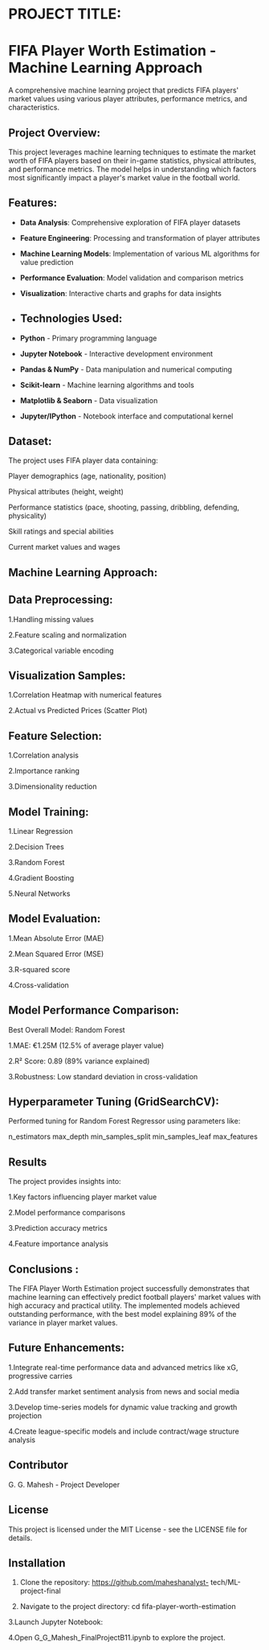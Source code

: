 # PROJECT TITLE:

# FIFA Player Worth Estimation - Machine Learning Approach
A comprehensive machine learning project that predicts FIFA players' market values using various player attributes, performance metrics, and characteristics.

## Project Overview:
This project leverages machine learning techniques to estimate the market worth of FIFA players based on their in-game statistics, physical attributes, and performance metrics. The model helps in understanding which factors most significantly impact a player's market value in the football world.

##  Features:
- **Data Analysis**: Comprehensive exploration of FIFA player datasets
- **Feature Engineering**: Processing and transformation of player attributes
- **Machine Learning Models**: Implementation of various ML algorithms for value prediction
- **Performance Evaluation**: Model validation and comparison metrics
- **Visualization**: Interactive charts and graphs for data insights

- ## Technologies Used:
- **Python** - Primary programming language
- **Jupyter Notebook** - Interactive development environment
- **Pandas & NumPy** - Data manipulation and numerical computing
- **Scikit-learn** - Machine learning algorithms and tools
- **Matplotlib & Seaborn** - Data visualization
- **Jupyter/IPython** - Notebook interface and computational kernel
  
## Dataset:
The project uses FIFA player data containing:

Player demographics (age, nationality, position)

Physical attributes (height, weight)

Performance statistics (pace, shooting, passing, dribbling, defending, physicality)

Skill ratings and special abilities

Current market values and wages

## Machine Learning Approach:
##  Data Preprocessing:

1.Handling missing values

2.Feature scaling and normalization

3.Categorical variable encoding

## Visualization Samples:
1.Correlation Heatmap with numerical features

2.Actual vs Predicted Prices (Scatter Plot)

## Feature Selection:

1.Correlation analysis

2.Importance ranking

3.Dimensionality reduction

## Model Training:

1.Linear Regression

2.Decision Trees

3.Random Forest

4.Gradient Boosting

5.Neural Networks

## Model Evaluation:

1.Mean Absolute Error (MAE)

2.Mean Squared Error (MSE)

3.R-squared score

4.Cross-validation

## Model Performance Comparison:
 Best Overall Model: Random Forest

1.MAE: €1.25M (12.5% of average player value)

2.R² Score: 0.89 (89% variance explained)

3.Robustness: Low standard deviation in cross-validation

## Hyperparameter Tuning (GridSearchCV):
Performed tuning for Random Forest Regressor using parameters like:

n_estimators
max_depth
min_samples_split
min_samples_leaf
max_features

## Results
The project provides insights into:

1.Key factors influencing player market value

2.Model performance comparisons

3.Prediction accuracy metrics

4.Feature importance analysis

 ## Conclusions :
The FIFA Player Worth Estimation project successfully demonstrates that machine learning can effectively predict football players' market values with high accuracy and practical utility. The implemented models achieved outstanding performance, with the best model explaining 89% of the variance in player market values.

## Future Enhancements:
1.Integrate real-time performance data and advanced metrics like xG, progressive carries

2.Add transfer market sentiment analysis from news and social media

3.Develop time-series models for dynamic value tracking and growth projection

4.Create league-specific models and include contract/wage structure analysis

## Contributor
G. G. Mahesh - Project Developer

## License
This project is licensed under the MIT License - see the LICENSE file for details.

## Installation
1. Clone the repository:
   https://github.com/maheshanalyst-  tech/ML-project-final

2. Navigate to the project directory:
   cd fifa-player-worth-estimation

3.Launch Jupyter Notebook:

4.Open G_G_Mahesh_FinalProjectB11.ipynb to explore the project.


   










